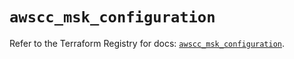 # `awscc_msk_configuration`

Refer to the Terraform Registry for docs: [`awscc_msk_configuration`](https://registry.terraform.io/providers/hashicorp/awscc/0.70.0/docs/resources/msk_configuration).
